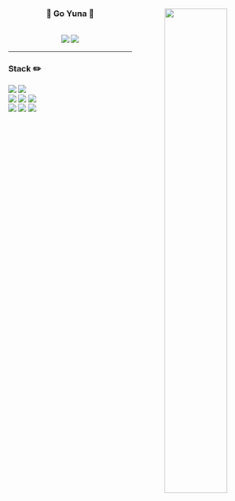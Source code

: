 <div align="center">
  <img align="right" width="50%" src="https://github-readme-stats.vercel.app/api?username=goyuna&show_icons=true&theme=dracula&hide=contribs"/>
 
  ### 🐥 Go Yuna 🐥 
 <br>
 <a href="https://solved.ac/ggyn"><img src="http://mazassumnida.wtf/api/mini/generate_badge?boj=ggyn"/></a>
<a href="https://velog.io/@yu_na"><img src="https://img.shields.io/badge/Tech%20Blog-11B48A?style=flat-square&logo=Vimeo&logoColor=white&link=https://velog.io/@yu_na"/></a>
 
 <br>
 
</div>
  
 ---
 
### Stack ✏️

<img src="https://img.shields.io/badge/JAVA-007396?style=flat-square&logo=Java&logoColor=white">&nbsp;<img src="https://img.shields.io/badge/Python-3776AB?style=flat-square&logo=Python&logoColor=white"/><br>
<img src="https://img.shields.io/badge/Spring Boot-6DB33F?style=flat-square&logo=Spring&logoColor=white">
<img src="https://img.shields.io/badge/Node.js-339933?style=flat-square&logo=Node.js&logoColor=white"/>
<img src="https://img.shields.io/badge/MySQL-4479A1?style=flat-square&logo=MYSQL&logoColor=white"/><br> 
<img src="https://img.shields.io/badge/Git-F05032?style=flat-square&logo=Git&logoColor=white"/>&nbsp;<img src="https://img.shields.io/badge/GitHub-181717?style=flat-square&logo=Github&logoColor=white"/>&nbsp;<img src="https://img.shields.io/badge/Notion-000000?style=flat-square&logo=Notion&logoColor=white"/>

<br>
